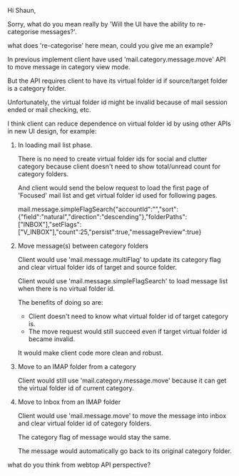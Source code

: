 Hi Shaun,

Sorry, what do you mean really by 'Will the UI have the ability to re-categorise messages?'.

what does 're-categorise' here mean, could you give me an example?

In previous implement client have used 'mail.category.message.move' API to move message in category view mode.

But the API requires client to have its virtual folder id if source/target folder is a category folder.

Unfortunately, the virtual folder id might be invalid because of mail session ended or mail checking, etc.

I think client can reduce dependence on virtual folder id by using other APIs in new UI design, for example:

1. In loading mail list phase.

      There is no need to create virtual folder ids for social and clutter category because client doesn't need to show total/unread count for category folders.

      And client would send the below request to load the first page of 'Focused' mail list and get virtual folder id used for following pages.

      mail.message.simpleFlagSearch{"accountId":"","sort":{"field":"natural","direction":"descending"},"folderPaths":["INBOX"],"setFlags":["V_INBOX"],"count":25,"persist":true,"messagePreview":true}

2. Move message(s) between category folders
     
     Client would use 'mail.message.multiFlag' to update its category flag and clear virtual folder ids of target and source folder.
      
      Client would use 'mail.message.simpleFlagSearch' to load message list when there is no virtual folder id.
 
      The benefits of doing so are:

      * Client doesn't need to know what virtual folder id of target category is.
      * The move request would still succeed even if target virtual folder id became invalid.

      It would make client code more clean and robust.
 
3. Move to an IMAP folder from a category

      Client would still use 'mail.category.message.move' because it can get the virtual folder id of current category.

4. Move to Inbox from an IMAP folder


      Client would use 'mail.message.move' to move the message into inbox and clear virtual folder id of category folders.

      The category flag of message would stay the same.
  
      The message would automatically go back to its original category folder.

what do you think from webtop API perspective?
